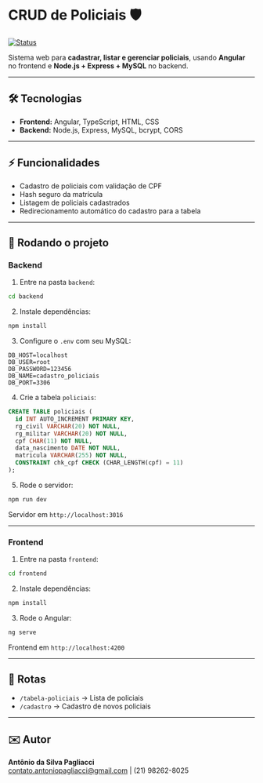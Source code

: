# CRUD de Policiais 🛡️

[![Status](https://img.shields.io/badge/status-em%20desenvolvimento-yellow)](https://github.com/)

Sistema web para **cadastrar, listar e gerenciar policiais**, usando **Angular** no frontend e **Node.js + Express + MySQL** no backend.

---

## 🛠 Tecnologias

- **Frontend:** Angular, TypeScript, HTML, CSS  
- **Backend:** Node.js, Express, MySQL, bcrypt, CORS  

---

## ⚡ Funcionalidades

- Cadastro de policiais com validação de CPF  
- Hash seguro da matrícula  
- Listagem de policiais cadastrados  
- Redirecionamento automático do cadastro para a tabela  

---

## 🚀 Rodando o projeto

### Backend

1. Entre na pasta `backend`:

```bash
cd backend
```

2. Instale dependências:

```bash
npm install
```

3. Configure o `.env` com seu MySQL:

```
DB_HOST=localhost
DB_USER=root
DB_PASSWORD=123456
DB_NAME=cadastro_policiais
DB_PORT=3306
```

4. Crie a tabela `policiais`:

```sql
CREATE TABLE policiais (
  id INT AUTO_INCREMENT PRIMARY KEY,
  rg_civil VARCHAR(20) NOT NULL,
  rg_militar VARCHAR(20) NOT NULL,
  cpf CHAR(11) NOT NULL,
  data_nascimento DATE NOT NULL,
  matricula VARCHAR(255) NOT NULL,
  CONSTRAINT chk_cpf CHECK (CHAR_LENGTH(cpf) = 11)
);
```

5. Rode o servidor:

```bash
npm run dev
```

Servidor em `http://localhost:3016`

---

### Frontend

1. Entre na pasta `frontend`:

```bash
cd frontend
```

2. Instale dependências:

```bash
npm install
```

3. Rode o Angular:

```bash
ng serve
```

Frontend em `http://localhost:4200`

---

## 🔗 Rotas

- `/tabela-policiais` → Lista de policiais  
- `/cadastro` → Cadastro de novos policiais  

---

## ✉️ Autor

**Antônio da Silva Pagliacci**  
contato.antoniopagliacci@gmail.com | (21) 98262-8025

